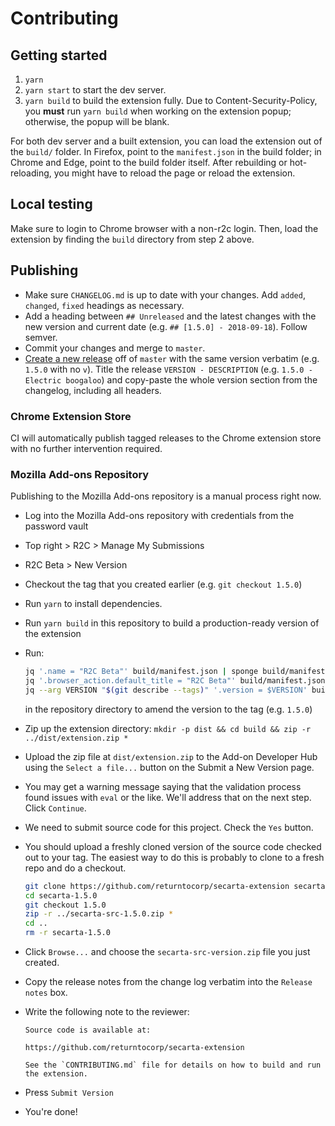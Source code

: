 # Contributing

## Getting started

1. `yarn`
1. `yarn start` to start the dev server.
1. `yarn build` to build the extension fully. Due to Content-Security-Policy, you **must** run `yarn build` when working on the extension popup; otherwise, the popup will be blank.

For both dev server and a built extension, you can load the extension out of the `build/` folder. In Firefox, point to the `manifest.json` in the build folder; in Chrome and Edge, point to the build folder itself. After rebuilding or hot-reloading, you might have to reload the page or reload the extension.

## Local testing

Make sure to login to Chrome browser with a non-r2c login. Then, load the extension by finding the `build` directory from step 2 above.

## Publishing

- Make sure `CHANGELOG.md` is up to date with your changes. Add `added`, `changed`, `fixed` headings as necessary.
- Add a heading between `## Unreleased` and the latest changes with the new version and current date (e.g. `## [1.5.0] - 2018-09-18`). Follow semver.
- Commit your changes and merge to `master`.
- [Create a new release]((https://github.com/returntocorp/secarta-extension/releases/new)) off of `master` with the same version verbatim (e.g. `1.5.0` with no `v`). Title the release `VERSION - DESCRIPTION` (e.g. `1.5.0 - Electric boogaloo`) and copy-paste the whole version section from the changelog, including all headers.

### Chrome Extension Store

CI will automatically publish tagged releases to the Chrome extension store with no further intervention required.

### Mozilla Add-ons Repository

Publishing to the Mozilla Add-ons repository is a manual process right now.

- Log into the Mozilla Add-ons repository with credentials from the password vault
- Top right > R2C > Manage My Submissions
- R2C Beta > New Version
- Checkout the tag that you created earlier (e.g. `git checkout 1.5.0`)
- Run `yarn` to install dependencies.
- Run `yarn build` in this repository to build a production-ready version of the extension
- Run:

  ```sh
  jq '.name = "R2C Beta"' build/manifest.json | sponge build/manifest.json
  jq '.browser_action.default_title = "R2C Beta"' build/manifest.json | sponge build/manifest.json
  jq --arg VERSION "$(git describe --tags)" '.version = $VERSION' build/manifest.json | sponge build/manifest.json
  ```

  in the repository directory to amend the version to the tag (e.g. `1.5.0`)
- Zip up the extension directory: `mkdir -p dist && cd build && zip -r ../dist/extension.zip *`
- Upload the zip file at `dist/extension.zip` to the Add-on Developer Hub using the `Select a file...` button on the Submit a New Version page.
- You may get a warning message saying that the validation process found issues with `eval` or the like. We'll address that on the next step. Click `Continue`.
- We need to submit source code for this project. Check the `Yes` button.
- You should upload a freshly cloned version of the source code checked out to your tag. The easiest way to do this is probably to clone to a fresh repo and do a checkout.

  ```sh
  git clone https://github.com/returntocorp/secarta-extension secarta-1.5.0
  cd secarta-1.5.0
  git checkout 1.5.0
  zip -r ../secarta-src-1.5.0.zip *
  cd ..
  rm -r secarta-1.5.0
  ```

- Click `Browse...` and choose the `secarta-src-version.zip` file you just created.
- Copy the release notes from the change log verbatim into the `Release notes` box.
- Write the following note to the reviewer:

  ```
  Source code is available at:

  https://github.com/returntocorp/secarta-extension

  See the `CONTRIBUTING.md` file for details on how to build and run the extension.
  ```

- Press `Submit Version`
- You're done!
